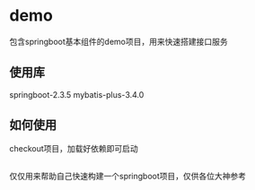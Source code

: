 # demo
包含springboot基本组件的demo项目，用来快速搭建接口服务
## 使用库
springboot-2.3.5 mybatis-plus-3.4.0
## 如何使用
checkout项目，加载好依赖即可启动
##
仅仅用来帮助自己快速构建一个springboot项目，仅供各位大神参考

